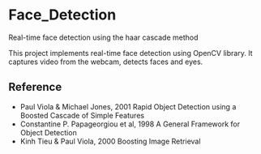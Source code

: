# Face_Detection
Real-time face detection using the haar cascade method

This project implements real-time face detection using OpenCV library. It captures video from the webcam, detects faces and eyes. 

## Reference
* Paul Viola & Michael Jones, 2001 Rapid Object Detection using a Boosted Cascade of Simple Features
* Constantine P. Papageorgiou et al, 1998 A General Framework for Object Detection
* Kinh Tieu & Paul Viola, 2000 Boosting Image Retrieval
